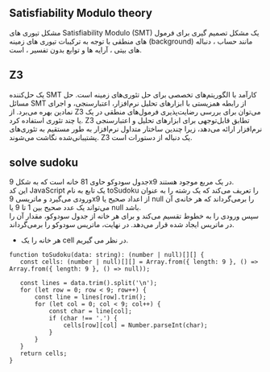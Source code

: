 ## Satisfiability Modulo theory
مشکل تیوری های Satisfiability Modulo (SMT) یک مشکل تصمیم گیری برای فرمول های منطقی با توجه به ترکیبات تیوری های زمینه (background) مانند حساب ، دنباله های بیتی ، آرایه ها و توابع بدون تفسیر ، است.
## Z3 
 یک حل‌کننده SMT کارآمد با الگوریتم‌های تخصصی برای حل تئوری‌های زمینه است. حل مسائل SMT از رابطه همزیستی با ابزارهای تحلیل نرم‌افزار، اعتبارسنجی، و اجرای نمادین بهره می‌برد.
از Z3 می‌توان برای بررسی رضایت‌پذیری فرمول‌های منطقی در یک یا چند تئوری استفاده کرد. Z3 تطابق قابل‌توجهی برای ابزارهای تحلیل و اعتبارسنجی نرم‌افزار ارائه می‌دهد، زیرا چندین ساختار متداول نرم‌افزار به طور مستقیم به تئوری‌های پشتیبانی‌شده نگاشت می‌شوند. Z3 یک دنباله از دستورات است.

## solve sudoku
 جدول سودوکو حاوی 81 خانه است که به شکل 9x9 در یک مربع موجود هستند.
 <br>
 این کد JavaScript یک تابع به نام toSudoku را تعریف می‌کند که یک رشته را به عنوان ورودی می‌گیرد و ماتریسی 9x9 از اعداد صحیح یا null را برمی‌گرداند که هر خانه‌ی آن می‌تواند یک عدد صحیح بین 1 تا 9 یا null باشد.<br>
 سپس ورودی را به خطوط تقسیم می‌کند و برای هر خانه از جدول سودوکو، مقدار آن را در ماتریس ایجاد شده قرار می‌دهد.
در نهایت، ماتریس سودوکو را برمی‌گرداند.
- هر خانه را یک cell در نظر می گیریم.

 ```
 function toSudoku(data: string): (number | null)[][] {
    const cells: (number | null)[][] = Array.from({ length: 9 }, () => Array.from({ length: 9 }, () => null));

    const lines = data.trim().split('\n');
    for (let row = 0; row < 9; row++) {
        const line = lines[row].trim();
        for (let col = 0; col < 9; col++) {
            const char = line[col];
            if (char !== '.') {
                cells[row][col] = Number.parseInt(char);
            }
        }
    }
    return cells;
}
```
